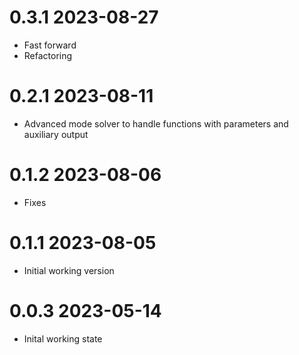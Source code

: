 # 0.3.1 2023-08-27

- Fast forward
- Refactoring

# 0.2.1 2023-08-11

- Advanced mode solver to handle functions with parameters and auxiliary output

# 0.1.2 2023-08-06

- Fixes

# 0.1.1 2023-08-05

- Initial working version

# 0.0.3 2023-05-14

- Inital working state
